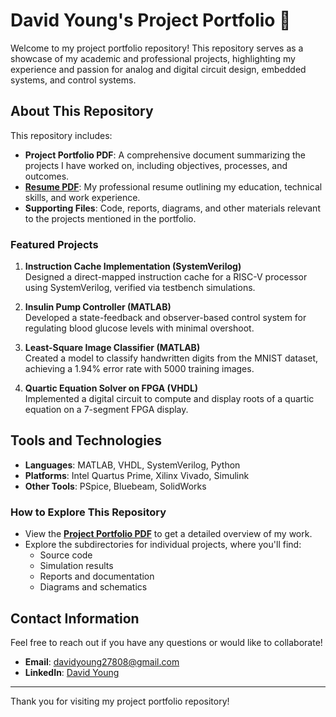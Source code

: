 # David Young's Project Portfolio 📂

Welcome to my project portfolio repository! This repository serves as a showcase of my academic and professional projects, highlighting my experience and passion for analog and digital circuit design, embedded systems, and control systems. 

## About This Repository
This repository includes:
- **Project Portfolio PDF**: A comprehensive document summarizing the projects I have worked on, including objectives, processes, and outcomes.
- **[Resume PDF](https://github.com/DavidYoungHI/Project_Portfolio/blob/main/David%20Young%20Resume%2001.22.25.pdf)**: My professional resume outlining my education, technical skills, and work experience.
- **Supporting Files**: Code, reports, diagrams, and other materials relevant to the projects mentioned in the portfolio.

### Featured Projects
1. **Instruction Cache Implementation (SystemVerilog)**  
   Designed a direct-mapped instruction cache for a RISC-V processor using SystemVerilog, verified via testbench simulations.
   
2. **Insulin Pump Controller (MATLAB)**  
   Developed a state-feedback and observer-based control system for regulating blood glucose levels with minimal overshoot.

3. **Least-Square Image Classifier (MATLAB)**  
   Created a model to classify handwritten digits from the MNIST dataset, achieving a 1.94% error rate with 5000 training images.

4. **Quartic Equation Solver on FPGA (VHDL)**  
   Implemented a digital circuit to compute and display roots of a quartic equation on a 7-segment FPGA display.

## Tools and Technologies
- **Languages**: MATLAB, VHDL, SystemVerilog, Python
- **Platforms**: Intel Quartus Prime, Xilinx Vivado, Simulink
- **Other Tools**: PSpice, Bluebeam, SolidWorks

### How to Explore This Repository
- View the **[Project Portfolio PDF](https://github.com/DavidYoungHI/Project_Portfolio/blob/main/David%20Young%20Project%20Portfolio%2001.16.25.pdf)** to get a detailed overview of my work.
- Explore the subdirectories for individual projects, where you'll find:
  - Source code
  - Simulation results
  - Reports and documentation
  - Diagrams and schematics

## Contact Information
Feel free to reach out if you have any questions or would like to collaborate!  
- **Email**: [davidyoung27808@gmail.com](mailto:davidyoung27808@gmail.com)  
- **LinkedIn**: [David Young](https://www.linkedin.com/in/david-young-27808HI/)

---

Thank you for visiting my project portfolio repository!
